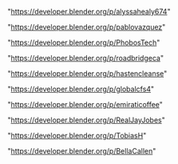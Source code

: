 "https://developer.blender.org/p/alyssahealy674"

"https://developer.blender.org/p/pablovazquez"

"https://developer.blender.org/p/PhobosTech"

"https://developer.blender.org/p/roadbridgeca"

"https://developer.blender.org/p/hastencleanse"

"https://developer.blender.org/p/globalcfs4"

"https://developer.blender.org/p/emiraticoffee"

"https://developer.blender.org/p/RealJayJobes"

"https://developer.blender.org/p/TobiasH"

"https://developer.blender.org/p/BellaCallen"

